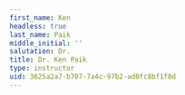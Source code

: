 ```yaml
---
first_name: Ken
headless: true
last_name: Paik
middle_initial: ''
salutation: Dr.
title: Dr. Ken Paik
type: instructor
uid: 3625a2a7-b707-7a4c-97b2-ad0fc8bf1f8d
---
```

